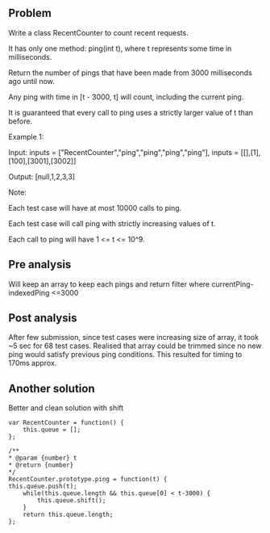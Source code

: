 ## Problem

Write a class RecentCounter to count recent requests.

It has only one method: ping(int t), where t represents some time in milliseconds.

Return the number of pings that have been made from 3000 milliseconds ago until now.

Any ping with time in [t - 3000, t] will count, including the current ping.

It is guaranteed that every call to ping uses a strictly larger value of t than before.

Example 1:

Input: inputs = ["RecentCounter","ping","ping","ping","ping"], inputs = [[],[1],[100],[3001],[3002]]

Output: [null,1,2,3,3]

Note:

Each test case will have at most 10000 calls to ping.

Each test case will call ping with strictly increasing values of t.

Each call to ping will have 1 <= t <= 10^9.

## Pre analysis

Will keep an array to keep each pings and return filter where currentPing-indexedPing <=3000

## Post analysis

After few submission, since test cases were increasing size of array, it took ~5 sec for 68 test cases.
Realised that array could be trimmed since no new ping would satisfy previous ping conditions. This resulted for timing to 170ms approx.

## Another solution

Better and clean solution with shift

    var RecentCounter = function() {
        this.queue = [];
    };

    /**
    * @param {number} t
    * @return {number}
    */
    RecentCounter.prototype.ping = function(t) {
    this.queue.push(t);
        while(this.queue.length && this.queue[0] < t-3000) {
            this.queue.shift();
        }
        return this.queue.length;
    };
